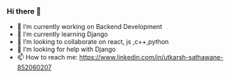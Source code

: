 ### Hi there 👋

- 🔭 I’m currently working on Backend Development
- 🌱 I’m currently learning Django
- 👯 I’m looking to collaborate on react, js ,c++,python
- 🤔 I’m looking for help with Django 
- 📫 How to reach me: https://www.linkedin.com/in/utkarsh-sathawane-852060207



